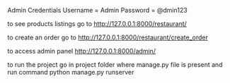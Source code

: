 Admin Credentials 
Username = Admin
Password = @dmin123


to see products listings go to http://127.0.0.1:8000/restaurant/

to create an order go to http://127.0.0.1:8000/restaurant/create_order

to access admin panel http://127.0.0.1:8000/admin/

to run the project go in project folder where manage.py file is present and run command python manage.py runserver
